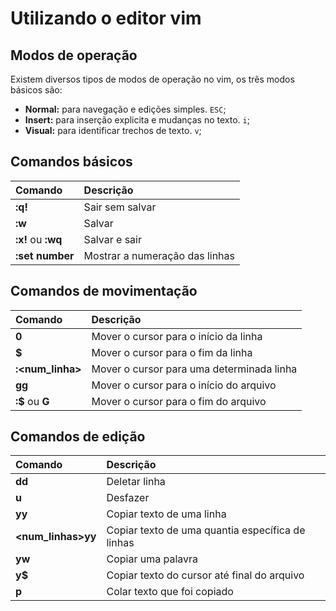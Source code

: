 # Utilizando o editor vim

## Modos de operação

Existem diversos tipos de modos de operação no vim, os três modos básicos são:
- **Normal:** para navegação e edições simples. `ESC`;
- **Insert:** para inserção explicita e mudanças no texto. `i`;
- **Visual:** para identificar trechos de texto. `v`;

## Comandos básicos
Comando | Descrição
:-------| :--------
**:q!** | Sair sem salvar
**:w**|Salvar
**:x!** ou **:wq** | Salvar e sair
**:set number** | Mostrar a numeração das linhas

## Comandos de movimentação
Comando | Descrição
:-------| :--------
**0** | Mover o cursor para o início da linha
**$** | Mover o cursor para o fim da linha
**:<num_linha>** | Mover o cursor para uma determinada linha
**gg** | Mover o cursor para o início do arquivo
**:$** ou **G** | Mover o cursor para o fim do arquivo

## Comandos de edição
Comando | Descrição
:-------| :--------
**dd** | Deletar linha
**u** | Desfazer
**yy** | Copiar texto de uma linha
**<num_linhas>yy** | Copiar texto de uma quantia específica de linhas 
**yw** | Copiar uma palavra
**y$** | Copiar texto do cursor até final do arquivo
**p** | Colar texto que foi copiado
